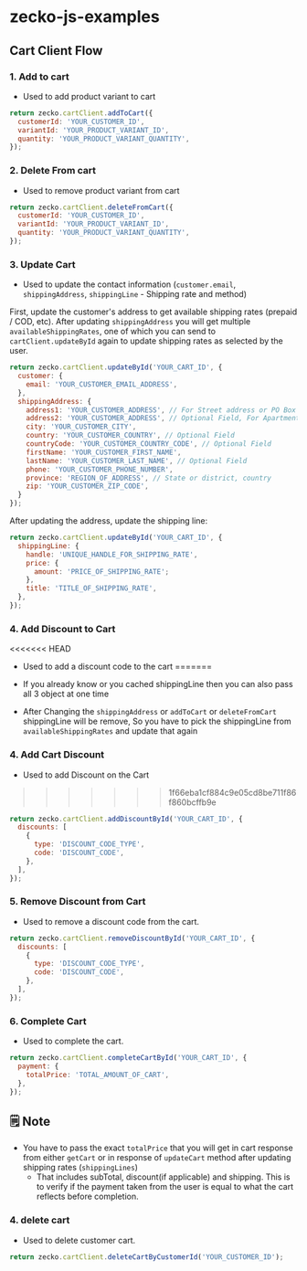 # zecko-js-examples

## Cart Client Flow


### 1. <b>Add to cart</b>

- Used to add product variant to cart

```js
return zecko.cartClient.addToCart({
  customerId: 'YOUR_CUSTOMER_ID',
  variantId: 'YOUR_PRODUCT_VARIANT_ID',
  quantity: 'YOUR_PRODUCT_VARIANT_QUANTITY',
});
```

### 2. <b>Delete From cart</b>

- Used to remove product variant from cart

```js
return zecko.cartClient.deleteFromCart({
  customerId: 'YOUR_CUSTOMER_ID',
  variantId: 'YOUR_PRODUCT_VARIANT_ID',
  quantity: 'YOUR_PRODUCT_VARIANT_QUANTITY',
});
```

### 3. <b>Update Cart</b>

- Used to update the contact information (`customer.email`, `shippingAddress`, `shippingLine` - Shipping rate and method)


First, update the customer's address to get available shipping rates (prepaid / COD, etc). After updating `shippingAddress` you will get multiple `availableShippingRates`, one of which you can send to `cartClient.updateById` again to update shipping rates as selected by the user.

```js
return zecko.cartClient.updateById('YOUR_CART_ID', {
  customer: {
    email: 'YOUR_CUSTOMER_EMAIL_ADDRESS',
  },
  shippingAddress: {
    address1: 'YOUR_CUSTOMER_ADDRESS', // For Street address or PO Box number
    address2: 'YOUR_CUSTOMER_ADDRESS', // Optional Field, For Apartment Details
    city: 'YOUR_CUSTOMER_CITY',
    country: 'YOUR_CUSTOMER_COUNTRY', // Optional Field
    countryCode: 'YOUR_CUSTOMER_COUNTRY_CODE', // Optional Field
    firstName: 'YOUR_CUSTOMER_FIRST_NAME',
    lastName: 'YOUR_CUSTOMER_LAST_NAME', // Optional Field
    phone: 'YOUR_CUSTOMER_PHONE_NUMBER',
    province: 'REGION_OF_ADDRESS', // State or district, country
    zip: 'YOUR_CUSTOMER_ZIP_CODE',
  }
});
```

After updating the address, update the shipping line:

```js
return zecko.cartClient.updateById('YOUR_CART_ID', {
  shippingLine: {
    handle: 'UNIQUE_HANDLE_FOR_SHIPPING_RATE',
    price: {
      amount: 'PRICE_OF_SHIPPING_RATE';
    },
    title: 'TITLE_OF_SHIPPING_RATE',
  },
});
```


### 4. <b>Add Discount to Cart </b>

<<<<<<< HEAD
- Used to add a discount code to the cart
=======
- If you already know or you cached shippingLine then you can also pass all 3 object at one time

- After Changing the `shippingAddress` or `addToCart` or `deleteFromCart` shippingLine will be remove, So you have to pick the shippingLine from `availableShippingRates` and update that again

### 4. <b>Add Cart Discount</b>

- Used to add Discount on the Cart
>>>>>>> 1f66eba1cf884c9e05cd8be711f86f860bcffb9e

```js
return zecko.cartClient.addDiscountById('YOUR_CART_ID', {
  discounts: [
    {
      type: 'DISCOUNT_CODE_TYPE',
      code: 'DISCOUNT_CODE',
    },
  ],
});
```

### 5. <b>Remove Discount from Cart</b>

- Used to remove a discount code from the cart.

```js
return zecko.cartClient.removeDiscountById('YOUR_CART_ID', {
  discounts: [
    {
      type: 'DISCOUNT_CODE_TYPE',
      code: 'DISCOUNT_CODE',
    },
  ],
});
```

### 6. <b> Complete Cart </b>

- Used to complete the cart.

```js
return zecko.cartClient.completeCartById('YOUR_CART_ID', {
  payment: {
    totalPrice: 'TOTAL_AMOUNT_OF_CART',
  },
});
```

## 🗒️ Note

- You have to pass the exact `totalPrice` that you will get in cart response from either `getCart` or in response of `updateCart` method after updating shipping rates (`shippingLines`)
  - That includes subTotal, discount(if applicable) and shipping. This is to verify if the payment taken from the user is equal to what the cart reflects before completion.

### 4. <b>delete cart</b>

- Used to delete customer cart.

```js
return zecko.cartClient.deleteCartByCustomerId('YOUR_CUSTOMER_ID');
```
